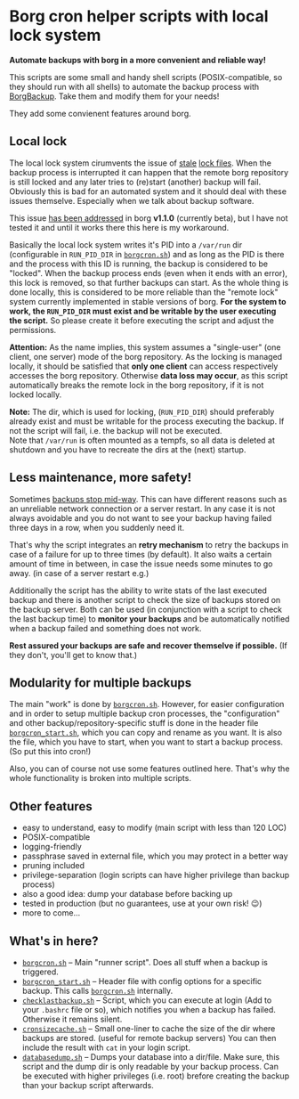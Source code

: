 # Borg cron helper scripts with local lock system

**Automate backups with borg in a more convenient and reliable way!**

This scripts are some small and handy shell scripts (POSIX-compatible, so they should run with all shells) to automate the backup process with [BorgBackup](https://borgbackup.readthedocs.io/). Take them and modify them for your needs!

They add some convienent features around borg.

## Local lock
The local lock system cirumvents the issue of [stale](https://github.com/borgbackup/borg/issues/813) [lock files](https://github.com/borgbackup/borg/issues/2306). When the backup process is interrupted it can happen that the remote borg repository is still locked and any later tries to (re)start (another) backup will fail.
Obviously this is bad for an automated system and it should deal with these issues themselve. Especially when we talk about backup software.

This issue [has been addressed](https://github.com/borgbackup/borg/pull/1674) in borg **v1.1.0** (currently beta), but I have not tested it and until it works there this here is my workaround.

Basically the local lock system writes it's PID into a `/var/run` dir (configurable in `RUN_PID_DIR` in [`borgcron.sh`](borgcron.sh#L11)) and as long as the PID is there and the process with this ID is running, the backup is considered to be "locked". When the backup process ends (even when it ends with an error), this lock is removed, so that further backups can start. As the whole thing is done locally, this is considered to be more reliable than the "remote lock" system currently implemented in stable versions of borg.
**For the system to work, the `RUN_PID_DIR` must exist and be writable by the user executing the script.** So please create it before executing the script and adjust the permissions.

**Attention:** As the name implies, this system assumes a "single-user" (one client, one server) mode of the borg repository. As the locking is managed locally, it should be satisfied that **only one client** can access respectively accesses the borg repository. Otherwise **data loss may occur**, as this script automatically breaks the remote lock in the borg repository, if it is not locked locally.

**Note:** The dir, which is used for locking, (`RUN_PID_DIR`) should preferably already exist and must be writable for the process executing the backup. If not the script will fail, i.e. the backup will not be executed.  
Note that `/var/run` is often mounted as a tempfs, so all data is deleted at shutdown and you have to recreate the dirs at the (next) startup.

## Less maintenance, more safety!

Sometimes [backups stop mid-way](https://borgbackup.readthedocs.io/en/stable/faq.html#if-a-backup-stops-mid-way-does-the-already-backed-up-data-stay-there). This can have different reasons such as an unreliable network connection or a server restart. In any case it is not always avoidable and you do not want to see your backup having failed three days in a row, when you suddenly need it.

That's why the script integrates an **retry mechanism** to retry the backups in case of a failure for up to three times (by default). It also waits a certain amount of time in between, in case the issue needs some minutes to go away. (in case of a server restart e.g.)

Additionally the script has the ability to write stats of the last executed backup and there is another script to check the size of backups stored on the backup server. Both can be used (in conjunction with a script to check the last backup time) to **monitor your backups** and be automatically notified when a backup failed and
something does not work.

**Rest assured your backups are safe and recover themselve if possible.** (If they don't, you'll get to know that.)

## Modularity for multiple backups

The main "work" is done by [`borgcron.sh`](borgcron.sh).
However, for easier configuration and in order to setup multiple backup cron processes, the "configuration" and other backup/repository-specific stuff is done in the header file [`borgcron_start.sh`](borgcron_start.sh), which you can copy and rename as you want. It is also the file, which you have to start, when you want to start a backup process. (So put this into cron!)

Also, you can of course not use some features outlined here. That's why the whole functionality is broken into multiple scripts.


## Other features
* easy to understand, easy to modify (main script with less than 120 LOC)
* POSIX-compatible
* logging-friendly
* passphrase saved in external file, which you may protect in a better way
* pruning included
* privilege-separation (login scripts can have higher privilege than backup process)
* also a good idea: dump your database before backing up
* tested in production (but no guarantees, use at your own risk! 😉)
* more to come…

## What's in here?
* [`borgcron.sh`](borgcron.sh) – Main "runner script". Does all stuff when a backup is triggered.
* [`borgcron_start.sh`](borgcron_start.sh) – Header file with config options for a specific backup. This calls [`borgcron.sh`](borgcron.sh) internally.
* [`checklastbackup.sh`](checklastbackup.sh) – Script, which you can execute at login (Add to your `.bashrc` file or so), which notifies you when a backup has failed. Otherwise it remains silent.
* [`cronsizecache.sh`](cronsizecache.sh) – Small one-liner to cache the size of the dir where backups are stored. (useful for remote backup servers) You can then include the result with `cat` in your login script.
* [`databasedump.sh`](databasedump.sh) – Dumps your database into a dir/file. Make sure, this script and the dump dir is only readable by your backup process. Can be executed with higher privileges (i.e. root) brefore creating the backup than your backup script afterwards.
